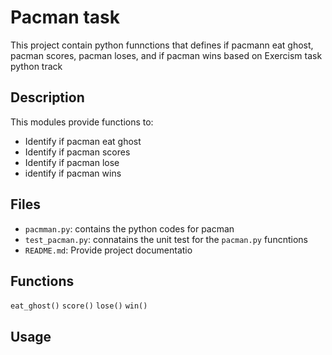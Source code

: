 # Pacman task

This project contain python funnctions that defines if pacmann eat ghost, pacman scores, pacman loses, and if pacman wins based on
Exercism task python track

## Description

This modules provide functions to:

* Identify if pacman eat ghost
* Identify if pacman scores
* Identify if pacman lose
* identify if pacman wins

## Files

* `pacmman.py`: contains the python codes for pacman
* `test_pacman.py`: connatains the unit test for the `pacman.py` funcntions
* `README.md`: Provide project documentatio

## Functions

`eat_ghost()`
`score()`
`lose()`
`win()`

## Usage